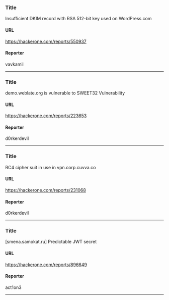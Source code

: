 ### Title
Insufficient DKIM record with RSA 512-bit key used on WordPress.com
#### URL 
https://hackerone.com/reports/550937
#### Reporter 
vavkamil

---


### Title
demo.weblate.org is vulnerable to SWEET32 Vulnerability
#### URL 
https://hackerone.com/reports/223653
#### Reporter 
d0rkerdevil

---


### Title
RC4 cipher suit in use in vpn.corp.cuvva.co
#### URL 
https://hackerone.com/reports/231068
#### Reporter 
d0rkerdevil

---


### Title
[smena.samokat.ru] Predictable JWT secret
#### URL 
https://hackerone.com/reports/896649
#### Reporter 
act1on3

---


